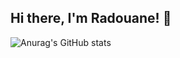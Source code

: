 ## Hi there, I'm Radouane! 👋 
![Anurag's GitHub stats](https://github-readme-stats.vercel.app/api?username=radouane-tamouss&show_icons=true&theme=radical)
